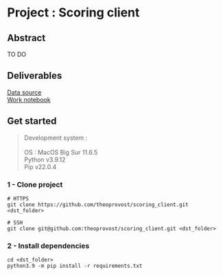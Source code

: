 # Project : Scoring client

## Abstract
TO DO

## Deliverables
[Data source](https://drive.google.com/file/d/1G5EgIa41qFm8UzS-A1OQez5HMkPksaQQ/view) <br>
[Work notebook](https://github.com/theoprovost/scoring_client/blob/master/nb.ipynb)

## Get started

> Development system : <br><br>
> OS : MacOS Big Sur 11.6.5 <br>
> Python v3.9.12 <br>
> Pip v22.0.4

### 1 - Clone project
```text
# HTTPS
git clone https://github.com/theoprovost/scoring_client.git <dst_folder>

# SSH
git clone git@github.com:theoprovost/scoring_client.git <dst_folder>
```

### 2 - Install dependencies
```text
cd <dst_folder>
python3.9 -m pip install -r requirements.txt
```